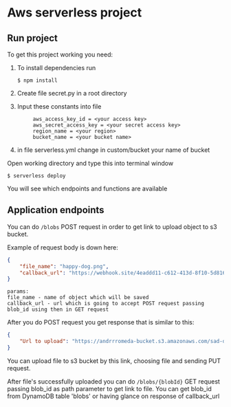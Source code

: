 # Aws serverless project

## Run project
To get this project working you need:

1. To install dependencies run

    `$ npm install` 
2. Create file secret.py in a root directory
3. Input these constants into file
    
            aws_access_key_id = <your access key>
            aws_secret_access_key = <your secret access key>
            region_name = <your region>
            bucket_name = <your bucket name>
    
4. in file serverless.yml change in custom/bucket your name of bucket

   
Open working directory and type this into terminal window
```
$ serverless deploy
```
You will see which endpoints and functions are available
## Application endpoints

You can do ```/blobs``` POST request in order to get link to upload object to s3 bucket.

Example of request body is down here:

```json
{
    "file_name": "happy-dog.png",
    "callback_url": "https://webhook.site/4eaddd11-c612-413d-8f10-5d8168dec959"
}
```

```
params:
file_name - name of object which will be saved
callback_url - url which is going to accept POST request passing blob_id using then in GET request 
```

After you do POST request you get response that is similar to this:
```json
{
    "Url to upload": "https://andrrromeda-bucket.s3.amazonaws.com/sad-dog.png?X-Amz-Algorithm=AWS4-HMAC-SHA256&X-Amz-Credential=<acces key>%2F20230130%2F<region>%2Fs3%2Faws4_request&X-Amz-Date=20230130T194526Z&X-Amz-Expires=3600&X-Amz-SignedHeaders=host&X-Amz-Signature=901d153158c21d531d7fd67a8a2cd89faa584bd3675cd5e5f9b7cd72c339368c"
}
```

You can upload file to s3 bucket by this link, choosing file and sending PUT request.

After file's successfully uploaded you can do ```/blobs/{blobId}``` GET request passing blob_id as path parameter to get link to file.
You can get blob_id from DynamoDB table 'blobs' or having glance on response of callback_url
